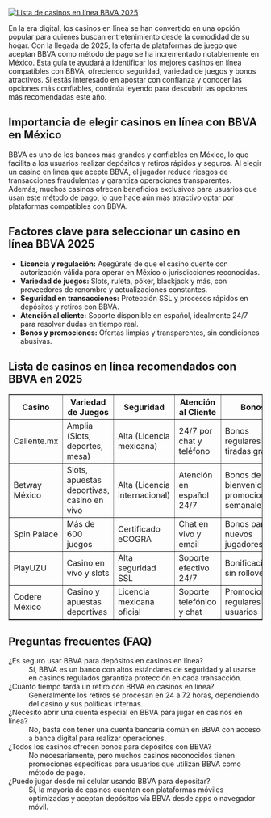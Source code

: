 [![Lista de casinos en línea BBVA 2025](https://123-caf.pages.dev/gitsignup.png)](https://vrmoo.ru/Bt82HjjY)

<p>En la era digital, los casinos en línea se han convertido en una opción popular para quienes buscan entretenimiento desde la comodidad de su hogar. Con la llegada de 2025, la oferta de plataformas de juego que aceptan BBVA como método de pago se ha incrementado notablemente en México. Esta guía te ayudará a identificar los mejores casinos en línea compatibles con BBVA, ofreciendo seguridad, variedad de juegos y bonos atractivos. Si estás interesado en apostar con confianza y conocer las opciones más confiables, continúa leyendo para descubrir las opciones más recomendadas este año.</p>  <h2>Importancia de elegir casinos en línea con BBVA en México</h2> <p>BBVA es uno de los bancos más grandes y confiables en México, lo que facilita a los usuarios realizar depósitos y retiros rápidos y seguros. Al elegir un casino en línea que acepte BBVA, el jugador reduce riesgos de transacciones fraudulentas y garantiza operaciones transparentes. Además, muchos casinos ofrecen beneficios exclusivos para usuarios que usan este método de pago, lo que hace aún más atractivo optar por plataformas compatibles con BBVA.</p>  <h2>Factores clave para seleccionar un casino en línea BBVA 2025</h2> <ul>   <li><strong>Licencia y regulación:</strong> Asegúrate de que el casino cuente con autorización válida para operar en México o jurisdicciones reconocidas.</li>   <li><strong>Variedad de juegos:</strong> Slots, ruleta, póker, blackjack y más, con proveedores de renombre y actualizaciones constantes.</li>   <li><strong>Seguridad en transacciones:</strong> Protección SSL y procesos rápidos en depósitos y retiros con BBVA.</li>   <li><strong>Atención al cliente:</strong> Soporte disponible en español, idealmente 24/7 para resolver dudas en tiempo real.</li>   <li><strong>Bonos y promociones:</strong> Ofertas limpias y transparentes, sin condiciones abusivas.</li> </ul>  <h2>Lista de casinos en línea recomendados con BBVA en 2025</h2> <table border="1" cellpadding="8" cellspacing="0" style="border-collapse:collapse; width: 100%;">   <thead>     <tr>       <th>Casino</th>       <th>Variedad de Juegos</th>       <th>Seguridad</th>       <th>Atención al Cliente</th>       <th>Bonos</th>     </tr>   </thead>   <tbody>     <tr>       <td>Caliente.mx</td>       <td>Amplia (Slots, deportes, mesa)</td>       <td>Alta (Licencia mexicana)</td>       <td>24/7 por chat y teléfono</td>       <td>Bonos regulares y tiradas gratis</td>     </tr>     <tr>       <td>Betway México</td>       <td>Slots, apuestas deportivas, casino en vivo</td>       <td>Alta (Licencia internacional)</td>       <td>Atención en español 24/7</td>       <td>Bonos de bienvenida y promociones semanales</td>     </tr>     <tr>       <td>Spin Palace</td>       <td>Más de 600 juegos</td>       <td>Certificado eCOGRA</td>       <td>Chat en vivo y email</td>       <td>Bonos para nuevos jugadores</td>     </tr>     <tr>       <td>PlayUZU</td>       <td>Casino en vivo y slots</td>       <td>Alta seguridad SSL</td>       <td>Soporte efectivo 24/7</td>       <td>Bonificaciones sin rollover</td>     </tr>     <tr>       <td>Codere México</td>       <td>Casino y apuestas deportivas</td>       <td>Licencia mexicana oficial</td>       <td>Soporte telefónico y chat</td>       <td>Promociones regulares para usuarios</td>     </tr>   </tbody> </table>  <h2>Preguntas frecuentes (FAQ)</h2> <dl>   <dt>¿Es seguro usar BBVA para depósitos en casinos en línea?</dt>   <dd>Sí, BBVA es un banco con altos estándares de seguridad y al usarse en casinos regulados garantiza protección en cada transacción.</dd>    <dt>¿Cuánto tiempo tarda un retiro con BBVA en casinos en línea?</dt>   <dd>Generalmente los retiros se procesan en 24 a 72 horas, dependiendo del casino y sus políticas internas.</dd>    <dt>¿Necesito abrir una cuenta especial en BBVA para jugar en casinos en línea?</dt>   <dd>No, basta con tener una cuenta bancaria común en BBVA con acceso a banca digital para realizar operaciones.</dd>    <dt>¿Todos los casinos ofrecen bonos para depósitos con BBVA?</dt>   <dd>No necesariamente, pero muchos casinos reconocidos tienen promociones específicas para usuarios que utilizan BBVA como método de pago.</dd>    <dt>¿Puedo jugar desde mi celular usando BBVA para depositar?</dt>   <dd>Sí, la mayoría de casinos cuentan con plataformas móviles optimizadas y aceptan depósitos vía BBVA desde apps o navegador móvil.</dd> </dl>